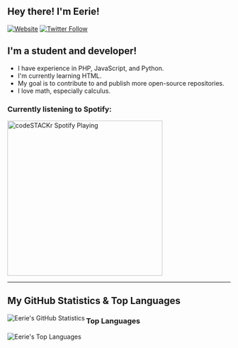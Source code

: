 ## Hey there! I'm Eerie!

[![Website](https://img.shields.io/website?label=codeSTACKr.com&style=for-the-badge&url=https%3A%2F%2Fcodestackr.com)](https://codestackr.com)
[![Twitter Follow](https://img.shields.io/twitter/follow/Eerie?color=1DA1F2&logo=twitter&style=for-the-badge)](https://twitter.com/intent/follow?original_referer=https%3A%2F%2Fgithub.com%2FEerieAlchemist&screen_name=EerieAlchemist)

## I'm a student and developer!

- I have experience in PHP, JavaScript, and Python.
- I'm currently learning HTML.
- My goal is to contribute to and publish more open-source repositories.
- I love math, especially calculus.

### Currently listening to Spotify:

[<img src="https://now-playing-codestackr.vercel.app/api/spotify-playing" alt="codeSTACKr Spotify Playing" width="350" />](https://open.spotify.com/user/spx4cc2fgpnlo0g4rb8qgmoyt)

---

## My GitHub Statistics & Top Languages

<img align="left" alt="Eerie's GitHub Statistics" src="https://github-readme-stats.codestackr.vercel.app/api?username=EerieAlchemist&show_icons=true&hide_border=true" />

### Top Languages

<img align="left" alt="Eerie's Top Languages" src="https://github-readme-stats.vercel.app/api/top-langs/?username=EerieAlchemist&langs_count=5" />

[website]: https://codeSTACKr.com
[course]: http://vsCodeHero.com
[twitter]: https://twitter.com/codeSTACKr
[youtube]: https://youtube.com/codeSTACKr
[instagram]: https://instagram.com/codeSTACKr
[linkedin]: https://linkedin.com/in/codeSTACKr
[webdevplaylist]: https://www.youtube.com/playlist?list=PLkwxH9e_vrAJ0WbEsFA9W3I1W-g_BTsbt
[jsplaylist]: https://www.youtube.com/playlist?list=PLkwxH9e_vrALRJKu7wfXby3MKeflhTu6B
[cssplaylist]: https://www.youtube.com/playlist?list=PLkwxH9e_vrALSdvZuEh6gqQdmDoDIoqz4
[reactplaylist]: https://www.youtube.com/playlist?list=PLkwxH9e_vrAK4TdffpxKY3QGyHCpxFcQ0